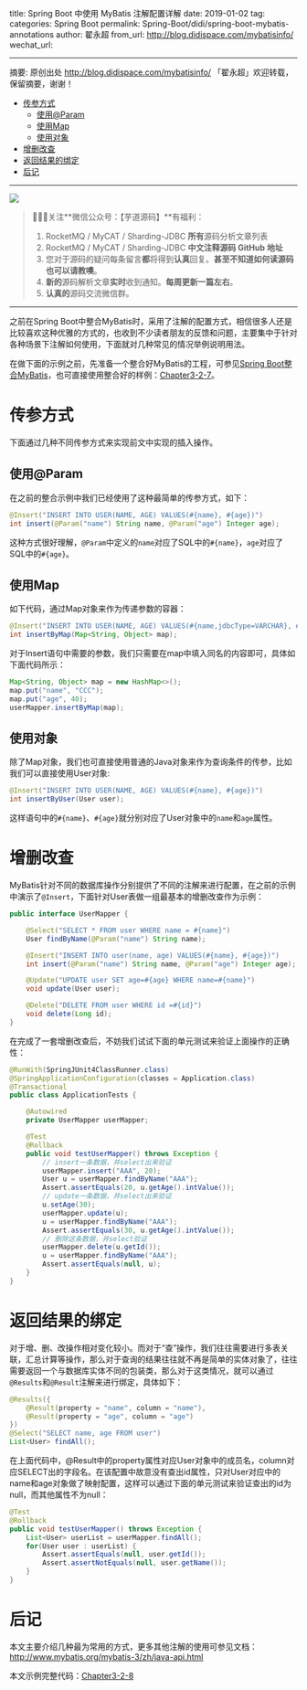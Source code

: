 title: Spring Boot 中使用 MyBatis 注解配置详解
date: 2019-01-02
tag:
categories: Spring Boot
permalink: Spring-Boot/didi/spring-boot-mybatis-annotations
author: 翟永超
from_url: http://blog.didispace.com/mybatisinfo/
wechat_url:

-------

摘要: 原创出处 http://blog.didispace.com/mybatisinfo/ 「翟永超」欢迎转载，保留摘要，谢谢！

- [传参方式](http://www.iocoder.cn/Spring-Boot/didi/spring-boot-mybatis-annotations/)
  - [使用@Param](http://www.iocoder.cn/Spring-Boot/didi/spring-boot-mybatis-annotations/)
  - [使用Map](http://www.iocoder.cn/Spring-Boot/didi/spring-boot-mybatis-annotations/)
  - [使用对象](http://www.iocoder.cn/Spring-Boot/didi/spring-boot-mybatis-annotations/)
- [增删改查](http://www.iocoder.cn/Spring-Boot/didi/spring-boot-mybatis-annotations/)
- [返回结果的绑定](http://www.iocoder.cn/Spring-Boot/didi/spring-boot-mybatis-annotations/)
- [后记](http://www.iocoder.cn/Spring-Boot/didi/spring-boot-mybatis-annotations/)

-------

![](http://www.iocoder.cn/images/common/wechat_mp_2017_07_31.jpg)

> 🙂🙂🙂关注**微信公众号：【芋道源码】**有福利：
> 1. RocketMQ / MyCAT / Sharding-JDBC **所有**源码分析文章列表
> 2. RocketMQ / MyCAT / Sharding-JDBC **中文注释源码 GitHub 地址**
> 3. 您对于源码的疑问每条留言**都**将得到**认真**回复。**甚至不知道如何读源码也可以请教噢**。
> 4. **新的**源码解析文章**实时**收到通知。**每周更新一篇左右**。
> 5. **认真的**源码交流微信群。

-------

之前在Spring Boot中整合MyBatis时，采用了注解的配置方式，相信很多人还是比较喜欢这种优雅的方式的，也收到不少读者朋友的反馈和问题，主要集中于针对各种场景下注解如何使用，下面就对几种常见的情况举例说明用法。

在做下面的示例之前，先准备一个整合好MyBatis的工程，可参见[Spring Boot整合MyBatis](http://blog.didispace.com/springbootmybatis/)，也可直接使用整合好的样例：[Chapter3-2-7](http://git.oschina.net/didispace/SpringBoot-Learning/tree/master/Chapter3-2-7)。

# 传参方式

下面通过几种不同传参方式来实现前文中实现的插入操作。

## 使用@Param

在之前的整合示例中我们已经使用了这种最简单的传参方式，如下：

```Java
@Insert("INSERT INTO USER(NAME, AGE) VALUES(#{name}, #{age})")
int insert(@Param("name") String name, @Param("age") Integer age);
```

这种方式很好理解，`@Param`中定义的`name`对应了SQL中的`#{name}`，`age`对应了SQL中的`#{age}`。

## 使用Map

如下代码，通过Map对象来作为传递参数的容器：

```Java
@Insert("INSERT INTO USER(NAME, AGE) VALUES(#{name,jdbcType=VARCHAR}, #{age,jdbcType=INTEGER})")
int insertByMap(Map<String, Object> map);
```

对于Insert语句中需要的参数，我们只需要在map中填入同名的内容即可，具体如下面代码所示：

```Java
Map<String, Object> map = new HashMap<>();
map.put("name", "CCC");
map.put("age", 40);
userMapper.insertByMap(map);
```

## 使用对象

除了Map对象，我们也可直接使用普通的Java对象来作为查询条件的传参，比如我们可以直接使用User对象:

```Java
@Insert("INSERT INTO USER(NAME, AGE) VALUES(#{name}, #{age})")
int insertByUser(User user);
```

这样语句中的`#{name}`、`#{age}`就分别对应了User对象中的`name`和`age`属性。

# 增删改查

MyBatis针对不同的数据库操作分别提供了不同的注解来进行配置，在之前的示例中演示了`@Insert`，下面针对User表做一组最基本的增删改查作为示例：

```Java
public interface UserMapper {

    @Select("SELECT * FROM user WHERE name = #{name}")
    User findByName(@Param("name") String name);

    @Insert("INSERT INTO user(name, age) VALUES(#{name}, #{age})")
    int insert(@Param("name") String name, @Param("age") Integer age);

    @Update("UPDATE user SET age=#{age} WHERE name=#{name}")
    void update(User user);

    @Delete("DELETE FROM user WHERE id =#{id}")
    void delete(Long id);
}
```

在完成了一套增删改查后，不妨我们试试下面的单元测试来验证上面操作的正确性：

```Java
@RunWith(SpringJUnit4ClassRunner.class)
@SpringApplicationConfiguration(classes = Application.class)
@Transactional
public class ApplicationTests {

	@Autowired
	private UserMapper userMapper;

	@Test
	@Rollback
	public void testUserMapper() throws Exception {
		// insert一条数据，并select出来验证
		userMapper.insert("AAA", 20);
		User u = userMapper.findByName("AAA");
		Assert.assertEquals(20, u.getAge().intValue());
		// update一条数据，并select出来验证
		u.setAge(30);
		userMapper.update(u);
		u = userMapper.findByName("AAA");
		Assert.assertEquals(30, u.getAge().intValue());
		// 删除这条数据，并select验证
		userMapper.delete(u.getId());
		u = userMapper.findByName("AAA");
		Assert.assertEquals(null, u);
	}
}
```

# 返回结果的绑定

对于增、删、改操作相对变化较小。而对于“查”操作，我们往往需要进行多表关联，汇总计算等操作，那么对于查询的结果往往就不再是简单的实体对象了，往往需要返回一个与数据库实体不同的包装类，那么对于这类情况，就可以通过`@Results`和`@Result`注解来进行绑定，具体如下：

```Java
@Results({
    @Result(property = "name", column = "name"),
    @Result(property = "age", column = "age")
})
@Select("SELECT name, age FROM user")
List<User> findAll();
```

在上面代码中，@Result中的property属性对应User对象中的成员名，column对应SELECT出的字段名。在该配置中故意没有查出id属性，只对User对应中的name和age对象做了映射配置，这样可以通过下面的单元测试来验证查出的id为null，而其他属性不为null：

```Java
@Test
@Rollback
public void testUserMapper() throws Exception {
	List<User> userList = userMapper.findAll();
	for(User user : userList) {
		Assert.assertEquals(null, user.getId());
		Assert.assertNotEquals(null, user.getName());
	}
}
```

# 后记

本文主要介绍几种最为常用的方式，更多其他注解的使用可参见文档：<http://www.mybatis.org/mybatis-3/zh/java-api.html>

本文示例完整代码：[Chapter3-2-8](http://git.oschina.net/didispace/SpringBoot-Learning/tree/master/Chapter3-2-8)